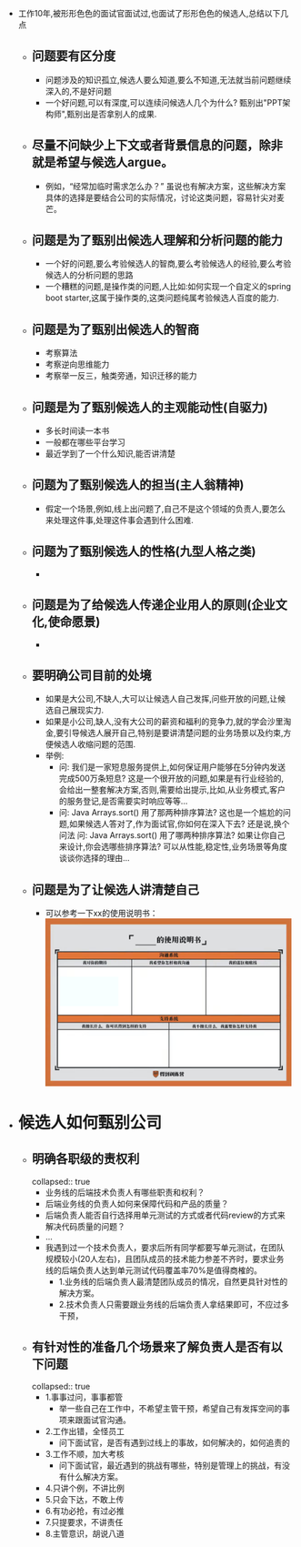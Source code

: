 - 工作10年,被形形色色的面试官面试过,也面试了形形色色的候选人,总结以下几点
	- ## 问题要有区分度
		- 问题涉及的知识孤立,候选人要么知道,要么不知道,无法就当前问题继续深入的,不是好问题
		- 一个好问题,可以有深度,可以连续问候选人几个为什么? 甄别出"PPT架构师",甄别出是否拿别人的成果.
	- ## 尽量不问缺少上下文或者背景信息的问题，除非就是希望与候选人argue。
		- 例如，“经常加临时需求怎么办？” 虽说也有解决方案，这些解决方案具体的选择是要结合公司的实际情况，讨论这类问题，容易针尖对麦芒。
	- ## 问题是为了甄别出候选人理解和分析问题的能力
		- 一个好的问题,要么考验候选人的智商,要么考验候选人的经验,要么考验候选人的分析问题的思路
		- 一个糟糕的问题,是操作类的问题,人比如:如何实现一个自定义的spring boot starter,这属于操作类的,这类问题纯属考验候选人百度的能力.
	- ## 问题是为了甄别出候选人的智商
		- 考察算法
		- 考察逆向思维能力
		- 考察举一反三，触类旁通，知识迁移的能力
	- ## 问题是为了甄别候选人的主观能动性(自驱力)
		- 多长时间读一本书
		- 一般都在哪些平台学习
		- 最近学到了一个什么知识,能否讲清楚
	- ## 问题为了甄别候选人的担当(主人翁精神)
		- 假定一个场景,例如,线上出问题了,自己不是这个领域的负责人,要怎么来处理这件事,处理这件事会遇到什么困难.
	- ## 问题为了甄别候选人的性格(九型人格之类)
		-
	- ## 问题是为了给候选人传递企业用人的原则(企业文化,使命愿景)
		-
	- ## 要明确公司目前的处境
		- 如果是大公司,不缺人,大可以让候选人自己发挥,问些开放的问题,让候选自己展现实力.
		- 如果是小公司,缺人,没有大公司的薪资和福利的竞争力,就的学会沙里淘金,要引导候选人展开自己,特别是要讲清楚问题的业务场景以及约束,方便候选人收缩问题的范围.
		- 举例:
			- 问: 我们是一家短息服务提供上,如何保证用户能够在5分钟内发送完成500万条短息?
			  这是一个很开放的问题,如果是有行业经验的,会给出一整套解决方案,否则,需要给出提示,比如,从业务模式,客户的服务登记,是否需要实时响应等等...
			- 问: Java Arrays.sort() 用了那两种排序算法?
			  这也是一个尴尬的问题,如果候选人答对了,作为面试官,你如何在深入下去?  还是说,换个问法
			  问: Java Arrays.sort() 用了哪两种排序算法? 如果让你自己来设计,你会选哪些排序算法? 可以从性能,稳定性,业务场景等角度谈谈你选择的理由...
	- ## 问题是为了让候选人讲清楚自己
		- 可以参考一下xx的使用说明书：
		  ![image.png](../assets/image_1650693379818_0.png)
- # 候选人如何甄别公司
	- ## 明确各职级的责权利
	  collapsed:: true
		- 业务线的后端技术负责人有哪些职责和权利？
		- 后端业务线的负责人如何来保障代码和产品的质量？
		- 后端负责人能否自行选择用单元测试的方式或者代码review的方式来解决代码质量的问题？
		- ...
		- 我遇到过一个技术负责人，要求后所有同学都要写单元测试，在团队规模较小(20人左右)，且团队成员的技术能力参差不齐时，要求业务线的后端负责人达到单元测试代码覆盖率70%是值得商榷的。
			- 1.业务线的后端负责人最清楚团队成员的情况，自然更具针对性的解决方案。
			- 2.技术负责人只需要跟业务线的后端负责人拿结果即可，不应过多干预，
	- ## 有针对性的准备几个场景来了解负责人是否有以下问题
	  collapsed:: true
		- 1.事事过问，事事都管
			- 举一些自己在工作中，不希望主管干预，希望自己有发挥空间的事项来跟面试官沟通。
		- 2.工作出错，全怪员工
			- 问下面试官，是否有遇到过线上的事故，如何解决的，如何追责的
		- 3.工作不顺，加大考核
			- 问下面试官，最近遇到的挑战有哪些，特别是管理上的挑战，有没有什么解决方案。
		- 4.只讲个例，不讲比例
		- 5.只会下达，不敢上传
		- 6.有功必抢，有过必推
		- 7.只提要求，不讲责任
		- 8.主管意识，胡说八道